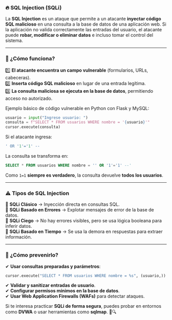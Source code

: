 ### 🔥 **SQL Injection (SQLi)**

La **SQL Injection** es un ataque que permite a un atacante **inyectar código SQL malicioso** en una consulta a la base de datos de una aplicación web. Si la aplicación no valida correctamente las entradas del usuario, el atacante puede **robar, modificar o eliminar datos** e incluso tomar el control del sistema.

---

### 🚀 **¿Cómo funciona?**

1️⃣ **El atacante encuentra un campo vulnerable** (formularios, URLs, cabeceras).  
2️⃣ **Inserta código SQL malicioso** en lugar de una entrada legítima.  
3️⃣ **La consulta maliciosa se ejecuta en la base de datos**, permitiendo acceso no autorizado.

Ejemplo básico de código vulnerable en Python con Flask y MySQL:

```python
usuario = input("Ingrese usuario: ")
consulta = f"SELECT * FROM usuarios WHERE nombre = '{usuario}'"
cursor.execute(consulta)
```

Si el atacante ingresa:

```sql
' OR '1'='1' --  
```

La consulta se transforma en:

```sql
SELECT * FROM usuarios WHERE nombre = '' OR '1'='1' --'
```

Como `1=1` **siempre es verdadero**, la consulta devuelve **todos los usuarios**.

---

### ⚠ **Tipos de SQL Injection**

🔹 **SQLi Clásico** → Inyección directa en consultas SQL.  
🔹 **SQLi Basado en Errores** → Explotar mensajes de error de la base de datos.  
🔹 **SQLi Ciego** → No hay errores visibles, pero se usa lógica booleana para inferir datos.  
🔹 **SQLi Basado en Tiempo** → Se usa la demora en respuestas para extraer información.

---

### 🔐 **¿Cómo prevenirlo?**

✔ **Usar consultas preparadas y parámetros**:

```python
cursor.execute("SELECT * FROM usuarios WHERE nombre = %s", (usuario,))
```

✔ **Validar y sanitizar entradas de usuario**.  
✔ **Configurar permisos mínimos en la base de datos**.  
✔ **Usar Web Application Firewalls (WAFs)** para detectar ataques.

Si te interesa practicar **SQLi de forma segura**, puedes probar en entornos como **DVWA** o usar herramientas como **sqlmap**. 🚀🔍
